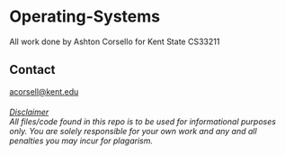 # Operating-Systems
All work done by Ashton Corsello for Kent State CS33211
## Contact
acorsell@kent.edu

###### <ins>Disclaimer</ins> <br> All files/code found in this repo is to be used for informational purposes only. You are solely responsible for your own work and any and all penalties you may incur for plagarism. 

